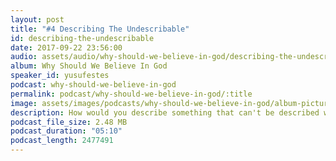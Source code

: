 ```yaml
---
layout: post
title: "#4 Describing The Undescribable"
id: describing-the-undescribable
date: 2017-09-22 23:56:00
audio: assets/audio/why-should-we-believe-in-god/describing-the-undescribable.mp3
album: Why Should We Believe In God
speaker_id: yusufestes
podcast: why-should-we-believe-in-god
permalink: podcast/why-should-we-believe-in-god/:title
image: assets/images/podcasts/why-should-we-believe-in-god/album-picture-small.jpg
description: How would you describe something that can't be described with human words?
podcast_file_size: 2.48 MB
podcast_duration: "05:10"
podcast_length: 2477491
---
```


